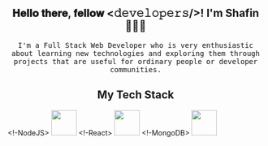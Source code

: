<h2 align='center'> 𝐇𝐞𝐥𝐥𝐨 𝐭𝐡𝐞𝐫𝐞, 𝐟𝐞𝐥𝐥𝐨𝐰 <𝚍𝚎𝚟𝚎𝚕𝚘𝚙𝚎𝚛𝚜/>!  I'm Shafin 👋🏻‍💻 </h2>
<p align="center">
  <samp>
  I'm a Full Stack Web Developer who is very enthusiastic about learning new technologies and exploring them through projects that are useful for ordinary people or developer communities. 
  </samp>
</p>

<h2 align="center">My Tech Stack</h2>
<p align="center">
  
 <!-NodeJS>
 <img height="50" src="https://user-images.githubusercontent.com/43145078/93010604-34605880-f5b0-11ea-87fc-ab2784706885.png">
 <!-React>
 <img height="50" src="https://user-images.githubusercontent.com/43145078/93010659-b51f5480-f5b0-11ea-944f-9bfe06eb4618.png">
 <!-MongoDB>
 <img height="50" src="https://user-images.githubusercontent.com/43145078/93010710-24954400-f5b1-11ea-9b4e-6a22b621ac37.png">


</p><br>



<!--
**Shafin5714/Shafin5714** is a ✨ _special_ ✨ repository because its `README.md` (this file) appears on your GitHub profile.

Here are some ideas to get you started:

- 🔭 I’m currently working on ...
- 🌱 I’m currently learning ...
- 👯 I’m looking to collaborate on ...
- 🤔 I’m looking for help with ...
- 💬 Ask me about ...
- 📫 How to reach me: ...
- 😄 Pronouns: ...
- ⚡ Fun fact: ...
-->
